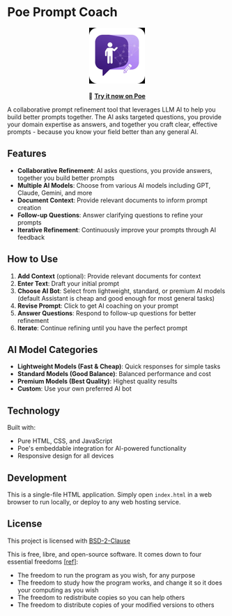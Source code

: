 # Poe Prompt Coach

<div align="center">
<img src="Prompt Coach App Icon.jpg" alt="Prompt Coach Icon" width="128" height="128">
<br><br>
🚀 <strong><a href="https://poe.com/Prompt-Coach-App" target="_blank">Try it now on Poe</a></strong>
</div>

A collaborative prompt refinement tool that leverages LLM AI to help you build better prompts together. The AI asks targeted questions, you provide your domain expertise as answers, and together you craft clear, effective prompts - because you know your field better than any general AI.

## Features

- **Collaborative Refinement**: AI asks questions, you provide answers, together you build better prompts
- **Multiple AI Models**: Choose from various AI models including GPT, Claude, Gemini, and more
- **Document Context**: Provide relevant documents to inform prompt creation
- **Follow-up Questions**: Answer clarifying questions to refine your prompts
- **Iterative Refinement**: Continuously improve your prompts through AI feedback

## How to Use

1. **Add Context** (optional): Provide relevant documents for context
2. **Enter Text**: Draft your initial prompt
3. **Choose AI Bot**: Select from lightweight, standard, or premium AI models (default Assistant is cheap and good enough for most general tasks)
4. **Revise Prompt**: Click to get AI coaching on your prompt
5. **Answer Questions**: Respond to follow-up questions for better refinement
6. **Iterate**: Continue refining until you have the perfect prompt

## AI Model Categories

- **Lightweight Models (Fast & Cheap)**: Quick responses for simple tasks
- **Standard Models (Good Balance)**: Balanced performance and cost
- **Premium Models (Best Quality)**: Highest quality results
- **Custom**: Use your own preferred AI bot

## Technology

Built with:

- Pure HTML, CSS, and JavaScript
- Poe's embeddable integration for AI-powered functionality
- Responsive design for all devices

## Development

This is a single-file HTML application. Simply open `index.html` in a web browser to run locally, or deploy to any web hosting service.

## License

This project is licensed with [BSD-2-Clause](./LICENSE)

This is free, libre, and open-source software. It comes down to four essential freedoms [[ref]](https://seirdy.one/2021/01/27/whatsapp-and-the-domestication-of-users.html#fnref:2):

- The freedom to run the program as you wish, for any purpose
- The freedom to study how the program works, and change it so it does your computing as you wish
- The freedom to redistribute copies so you can help others
- The freedom to distribute copies of your modified versions to others
